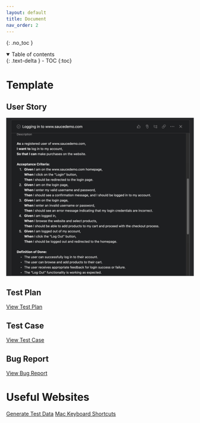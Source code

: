 ```yaml
---
layout: default
title: Document
nav_order: 2
---
```


{: .no_toc }

<details open markdown="block">
  <summary>
    Table of contents
  </summary>
  {: .text-delta }
- TOC
{:toc}
</details>

# Template

## User Story

![](/assets/images/user-story.png)

## Test Plan

[View Test Plan](https://docs.google.com/document/d/1ejZL_045JMcN0AMf2fe06BFUQfpUCxiwz5QKFivjkQ0/edit?usp=sharing)

## Test Case

[View Test Case](https://docs.google.com/spreadsheets/d/1HE1bMMztXkqoShD0vNOh_FE6va96WYkIiDsquOLHhCY/edit?usp=sharing)

## Bug Report

[View Bug Report](https://swaglabs.almanac.io/docs/bug-report-template-9sBBi1stle8PHVQezELGfdhc0QXmBs6D)

# Useful Websites

[Generate Test Data](https://generatedata.com/)
[Mac Keyboard Shortcuts](https://support.apple.com/en-vn/HT201236)